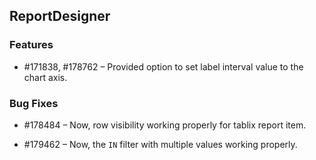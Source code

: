 ## ReportDesigner


### Features

* \#171838, #178762 – Provided option to set label interval value to the chart axis.

### Bug Fixes

* \#178484 – Now, row visibility working properly for tablix report item.

* \#179462 – Now, the `IN` filter with multiple values working properly.
